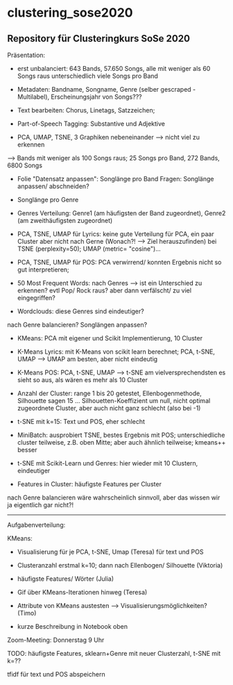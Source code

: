 # clustering_sose2020
Repository für Clusteringkurs SoSe 2020
-------------------------------------------------------------------------------------------------------------------------------
Präsentation:
- erst unbalanciert: 643 Bands, 57.650 Songs, alle mit weniger als 60 Songs raus unterschiedlich viele Songs pro Band 

- Metadaten: Bandname, Songname, Genre (selber gescraped - Multilabel), Erscheinungsjahr von Songs???

- Text bearbeiten: Chorus, Linetags, Satzzeichen;

- Part-of-Speech Tagging: Substantive und Adjektive 

- PCA, UMAP, TSNE, 3 Graphiken nebeneinander --> nicht viel zu erkennen

--> Bands mit weniger als 100 Songs raus; 25 Songs pro Band, 272 Bands, 6800 Songs

- Folie "Datensatz anpassen":  Songlänge pro Band Fragen: Songlänge anpassen/ abschneiden?

- Songlänge pro Genre

- Genres Verteilung: Genre1 (am häufigsten der Band zugeordnet), Genre2 (am zweithäufigsten zugeordnet) 


- PCA, TSNE, UMAP für Lyrics: keine gute Verteilung für PCA, ein paar Cluster aber nicht nach Gerne (Wonach?! --> Ziel herauszufinden) bei TSNE (perplexity=50); UMAP (metric= "cosine")...

- PCA, TSNE, UMAP für POS: PCA verwirrend/ konnten Ergebnis nicht so gut interpretieren;

- 50 Most Frequent Words: nach Genres --> ist ein Unterschied zu erkennen? evtl Pop/ Rock raus? aber dann verfälscht/ zu viel eingegriffen?

- Wordclouds: diese Genres sind eindeutiger?

nach Genre balancieren? Songlängen anpassen?

- KMeans: PCA mit eigener und Scikit Implementierung, 10 Cluster

- K-Means Lyrics: mit K-Means von scikit learn berechnet; PCA, t-SNE, UMAP --> UMAP am besten, aber nicht eindeutig

- K-Means POS: PCA, t-SNE, UMAP --> t-SNE am vielversprechendsten
es sieht so aus, als wären es mehr als 10 Cluster

- Anzahl der Cluster: range 1 bis 20 getestet, Ellenbogenmethode, Silhouette sagen 15 ...  Silhouetten-Koeffizient um null, nicht optimal zugeordnete Cluster, aber auch nicht ganz schlecht (also bei -1)

- t-SNE mit k=15: Text und POS, eher schlecht

- MiniBatch: ausprobiert TSNE, bestes Ergebnis mit POS; unterschiedliche cluster teilweise, z.B. oben Mitte; aber auch ähnlich teilweise; kmeans++ besser

- t-SNE mit Scikit-Learn und Genres: hier wieder mit 10 Clustern, eindeutiger

- Features in Cluster: häufigste Features per Cluster

nach Genre balancieren wäre wahrscheinlich sinnvoll, aber das wissen wir ja eigentlich gar nicht?!

-------------------------------------------------------------------------------------------------------------------------------
Aufgabenverteilung:

KMeans:

- Visualisierung für je PCA, t-SNE, Umap (Teresa) für text und POS

- Clusteranzahl erstmal k=10; dann nach Ellenbogen/ Silhouette (Viktoria)

- häufigste Features/ Wörter (Julia)

- Gif über KMeans-Iterationen hinweg (Teresa)

- Attribute von KMeans austesten --> Visualisierungsmöglichkeiten? (Timo)

- kurze Beschreibung in Notebook oben

Zoom-Meeting: Donnerstag 9 Uhr

TODO: häufigste Features, sklearn+Genre mit neuer Clusterzahl, t-SNE mit k=??

tfidf für text und POS abspeichern
